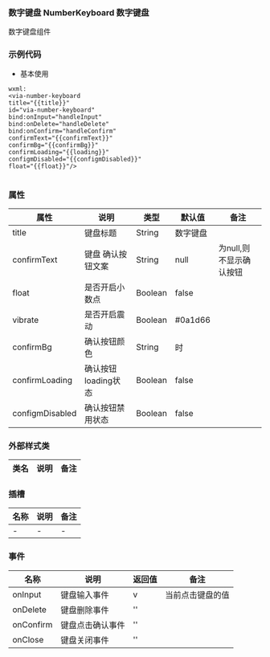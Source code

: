 ### 数字键盘 NumberKeyboard  数字键盘
   数字键盘组件


### 示例代码
* 基本使用
  
```
wxml:
<via-number-keyboard 
title="{{title}}"
id="via-number-keyboard" 
bind:onInput="handleInput" 
bind:onDelete="handleDelete"
bind:onConfirm="handleConfirm"
confirmText="{{confirmText}}"
confirmBg="{{confirmBg}}"
confirmLoading="{{loading}}"
configmDisabled="{{configmDisabled}}"
float="{{float}}"/>
 

```
 
 

### 属性
| 属性 | 说明 | 类型 | 默认值 | 备注 |
| --- | --- | --- | --- | --- |
| title |  键盘标题 |  String | 数字键盘 |  |
| confirmText |  键盘 确认按钮文案 |  String | null | 为null,则不显示确认按钮 |
| float |  是否开启小数点 |  Boolean | false |    |
| vibrate |  是否开启震动  |  Boolean | #0a1d66 |   |
| confirmBg |  确认按钮颜色 |  String | 时 |  |
| confirmLoading | 确认按钮loading状态 |  Boolean | false   |  |
| configmDisabled |  确认按钮禁用状态 |  Boolean | false | ||
 
 
 

 
 

### 外部样式类
| 类名 | 说明 | 备注 | 
| --- | --- | --- |
 
 

### 插槽
| 名称 | 说明 | 备注 |
| --- | --- | --- |
|  -  |  - |   - |
 


### 事件
| 名称 | 说明 | 返回值 | 备注 |
| --- | --- | --- | --- |
| onInput |  键盘输入事件  |  v | 当前点击键盘的值  | 
| onDelete |  键盘删除事件  |  '' |  | |
| onConfirm |  键盘点击确认事件  |  '' |  | |
| onClose |  键盘关闭事件  |  '' |  | |
  
